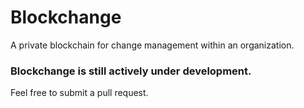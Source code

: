 # Blockchange
A private blockchain for change management within an organization.

### Blockchange is still actively under development.
Feel free to submit a pull request.

